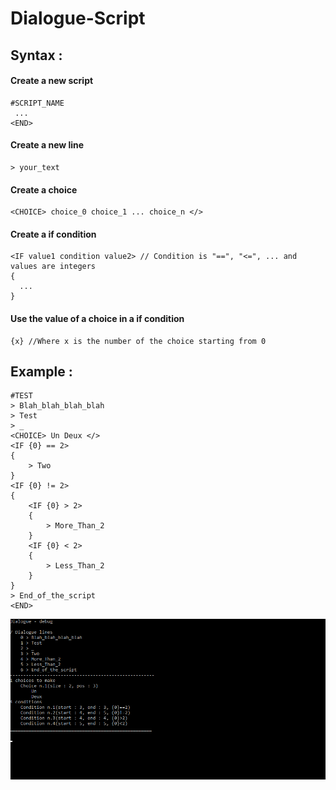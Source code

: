 # Dialogue-Script

## Syntax :
#### Create a new script
	#SCRIPT_NAME
	 ...
	<END>
#### Create a new line
	> your_text
#### Create a choice 
	<CHOICE> choice_0 choice_1 ... choice_n </>
#### Create a if condition
	<IF value1 condition value2> // Condition is "==", "<=", ... and values are integers
	{
	  ...
	}
#### Use the value of a choice in a if condition 
	{x} //Where x is the number of the choice starting from 0


## Example :

	#TEST
	> Blah_blah_blah_blah
	> Test
	> _
	<CHOICE> Un Deux </>
	<IF {0} == 2>
	{
		> Two
	}
	<IF {0} != 2>
	{
		<IF {0} > 2>
		{
			> More_Than_2
		}
		<IF {0} < 2>
		{
			> Less_Than_2
		}
	}
	> End_of_the_script
	<END>
	
![alt text][Demo]

[Demo]: Gif35.gif "Logo Title Text 2"
